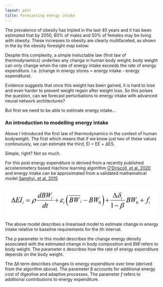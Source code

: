 ```yaml
---
layout: post
title: Forecasting energy intake
---
```


The prevalence of obesity has tripled in the last 40 years and it has been estimated that by 2050, 60% of males and 50% of females may be living with obesity. These increases to obesity are clearly multifaceted, as shown in the by the obesity foresight map below: 

Despite this complexity, a simple ineluctable law (first law of thermodynamics) underlies any change in human body weight; body weight can only change when the rate of energy intake exceeds the rate of energy expenditure. I.e. (change in energy stores = energy intake - energy expenditure). 

Evidence suggests that once this weight has been gained, it is hard to lose and even harder to prevent weight regain after weight loss. So this poises the question, can we forecast perturbations to energy intake with advanced neural network architectures? 

But first we need to be able to estimate energy intake...   

### An introduction to modelling energy intake

Above I introduced the first law of thermodynamics in the context of human bodyweight. The first which means that if we know just two of these values continuously, we can estimate the third, EI = EE + ΔES. 

Simple, right? Not so much.  

For this post energy expenditure is derived from a recently published accelerometery based machine learning algorithm  [O'Driscoll, et al. 2020](https://www.tandfonline.com/doi/full/10.1080/02640414.2020.1746088) and energy intake can be approximated from a validated mathematical model [Sanghvi, et al. 2015](https://academic.oup.com/ajcn/article/102/2/353/4564610)   

<img src="images/Untitled.png" alt="Mathematical model of energy intake" class="inline"/>

The above model describes a linearised model to estimate change in energy intake relative to baseline requirements for the ith interval. 

The ρ parameter in this model describes the change energy density associated with the estimated change in body composition and *BW* refers to body weight. The parameter ε describes how the rate of energy expenditure depends on the body weight. 

The Δδ term describes changes to energy expenditure over time (derived from the algorithm above). The parameter β accounts for additional energy cost of digestive and adaptive processes. The parameter *f* refers to additional contributions to energy expenditure.
